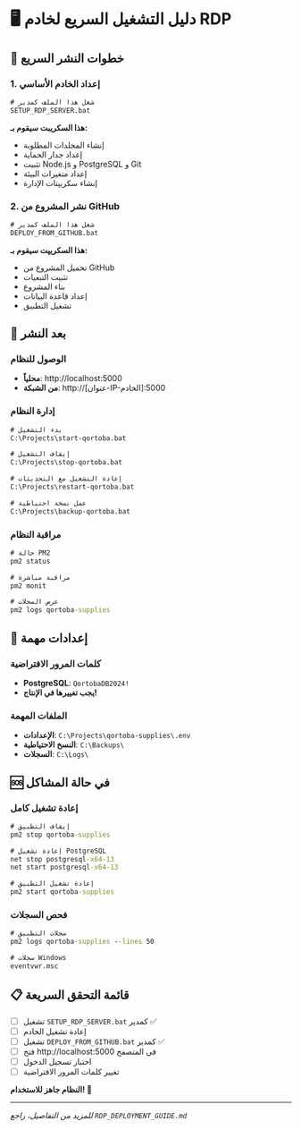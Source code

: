 # 🖥️ دليل التشغيل السريع لخادم RDP

## 🚀 خطوات النشر السريع

### 1. إعداد الخادم الأساسي
```cmd
# شغل هذا الملف كمدير
SETUP_RDP_SERVER.bat
```
**هذا السكريبت سيقوم بـ:**
- إنشاء المجلدات المطلوبة
- إعداد جدار الحماية
- تثبيت Node.js و PostgreSQL و Git
- إعداد متغيرات البيئة
- إنشاء سكريپتات الإدارة

### 2. نشر المشروع من GitHub
```cmd
# شغل هذا الملف كمدير
DEPLOY_FROM_GITHUB.bat
```
**هذا السكريپت سيقوم بـ:**
- تحميل المشروع من GitHub
- تثبيت التبعيات
- بناء المشروع
- إعداد قاعدة البيانات
- تشغيل التطبيق

## 🎯 بعد النشر

### الوصول للنظام
- **محلياً**: http://localhost:5000
- **من الشبكة**: http://[عنوان-IP-الخادم]:5000

### إدارة النظام
```cmd
# بدء التشغيل
C:\Projects\start-qortoba.bat

# إيقاف التشغيل  
C:\Projects\stop-qortoba.bat

# إعادة التشغيل مع التحديثات
C:\Projects\restart-qortoba.bat

# عمل نسخة احتياطية
C:\Projects\backup-qortoba.bat
```

### مراقبة النظام
```cmd
# حالة PM2
pm2 status

# مراقبة مباشرة
pm2 monit

# عرض السجلات
pm2 logs qortoba-supplies
```

## 🔧 إعدادات مهمة

### كلمات المرور الافتراضية
- **PostgreSQL**: `QortobaDB2024!`
- **يجب تغييرها في الإنتاج!**

### الملفات المهمة
- **الإعدادات**: `C:\Projects\qortoba-supplies\.env`
- **النسخ الاحتياطية**: `C:\Backups\`
- **السجلات**: `C:\Logs\`

## 🆘 في حالة المشاكل

### إعادة تشغيل كامل
```cmd
# إيقاف التطبيق
pm2 stop qortoba-supplies

# إعادة تشغيل PostgreSQL
net stop postgresql-x64-13
net start postgresql-x64-13

# إعادة تشغيل التطبيق
pm2 start qortoba-supplies
```

### فحص السجلات
```cmd
# سجلات التطبيق
pm2 logs qortoba-supplies --lines 50

# سجلات Windows
eventvwr.msc
```

## 📋 قائمة التحقق السريعة

- [ ] تشغيل `SETUP_RDP_SERVER.bat` كمدير ✅
- [ ] إعادة تشغيل الخادم
- [ ] تشغيل `DEPLOY_FROM_GITHUB.bat` كمدير ✅
- [ ] فتح http://localhost:5000 في المتصفح
- [ ] اختبار تسجيل الدخول
- [ ] تغيير كلمات المرور الافتراضية

**النظام جاهز للاستخدام! 🎉**

---

*للمزيد من التفاصيل، راجع `RDP_DEPLOYMENT_GUIDE.md`*